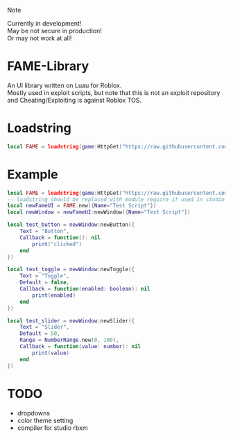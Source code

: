 > [!NOTE]
> Currently in development!<br>
> May be not secure in production!<br>
> Or may not work at all!

# FAME-Library
An UI library written on Luau for Roblox.<br>
Mostly used in exploit scripts, but note that this is not an exploit repository and Cheating/Exploiting is against Roblox TOS.

# Loadstring

```lua
local FAME = loadstring(game:HttpGet("https://raw.githubusercontent.com/FrostX-Official/FAME-Library/refs/heads/main/main.luau"))()
```

# Example

```lua
local FAME = loadstring(game:HttpGet("https://raw.githubusercontent.com/FrostX-Official/FAME-Library/refs/heads/main/main.luau"))()
-- loadstring should be replaced with module require if used in studio ^
local newFameUI = FAME.new({Name="Test Script"})
local newWindow = newFameUI:newWindow({Name="Test Script"})

local test_button = newWindow:newButton({
	Text = "Button",
	Callback = function(): nil
		print("clicked")
	end
})

local test_toggle = newWindow:newToggle({
	Text = "Toggle",
	Default = false,
	Callback = function(enabled: boolean): nil
		print(enabled)
	end
})

local test_slider = newWindow:newSlider({
	Text = "Slider",
	Default = 50,
	Range = NumberRange.new(0, 100),
	Callback = function(value: number): nil
		print(value)
	end
})
```

# TODO
- dropdowns
- color theme setting
- compiler for studio rbxm